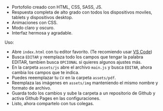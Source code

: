 * Portofolio creado con HTML, CSS, SASS, JS.
* Respuesta completa de alto grado con todos los dispositivos moviles, tablets y  dispositivos desktop.
* Animaciones con CSS.
* Modo claro y oscuro.
* Interfaz hermosa y agradable.

Uso:

- Abre ``index.html`` con tu editor favorito. (Te recomiendo usar [VS Code](https://code.visualstudio.com))
- Busca ``EDITAR`` y reemplaza todo los campos que tengar la palabra EDITAR, tambien busca ``OPCIONAL`` si quieres algunos ajustes más.
- En la carpeta ``assets/js`` abre el archivo ``main.js`` y busca ``EDITAR``, ahora cambia los campos que te indica.
- Puedes reeemplazar tu ``CV`` en la carpeta ``assets/pdf``.
- Reemplaza las imágenes en ``assets/img`` manteniendo el mismo nombre y formato de archivo.
- Guarda todo los cambios y sube la carpeta a un repositorio de Github y activa Github Pages en las configuraciones.
- Listo, ahora compartelo con tus colegas.




